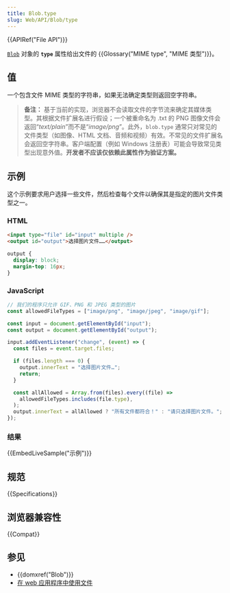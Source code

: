 ```yaml
---
title: Blob.type
slug: Web/API/Blob/type
---
```


{{APIRef("File API")}}

[`Blob`](/zh-CN/docs/Web/API/Blob) 对象的 **`type`** 属性给出文件的 {{Glossary("MIME type", "MIME 类型")}}。

## 值

一个包含文件 MIME 类型的字符串，如果无法确定类型则返回空字符串。

> **备注：** 基于当前的实现，浏览器不会读取文件的字节流来确定其媒体类型。其根据文件扩展名进行假设；一个被重命名为 .txt 的 PNG 图像文件会返回“_text/plain_”而不是“_image/png_”。此外，`blob.type` 通常只对常见的文件类型（如图像、HTML 文档、音频和视频）有效。不常见的文件扩展名会返回空字符串。客户端配置（例如 Windows 注册表）可能会导致常见类型出现意外值。**开发者不应该仅依赖此属性作为验证方案。**

## 示例

这个示例要求用户选择一些文件，然后检查每个文件以确保其是指定的图片文件类型之一。

### HTML

```html
<input type="file" id="input" multiple />
<output id="output">选择图片文件……</output>
```

```css hidden
output {
  display: block;
  margin-top: 16px;
}
```

### JavaScript

```js
// 我们的程序只允许 GIF、PNG 和 JPEG 类型的图片
const allowedFileTypes = ["image/png", "image/jpeg", "image/gif"];

const input = document.getElementById("input");
const output = document.getElementById("output");

input.addEventListener("change", (event) => {
  const files = event.target.files;

  if (files.length === 0) {
    output.innerText = "选择图片文件…";
    return;
  }

  const allAllowed = Array.from(files).every((file) =>
    allowedFileTypes.includes(file.type),
  );
  output.innerText = allAllowed ? "所有文件都符合！" : "请只选择图片文件。";
});
```

### 结果

{{EmbedLiveSample("示例")}}

## 规范

{{Specifications}}

## 浏览器兼容性

{{Compat}}

## 参见

- {{domxref("Blob")}}
- [在 web 应用程序中使用文件](/zh-CN/docs/Web/API/File_API/Using_files_from_web_applications)
